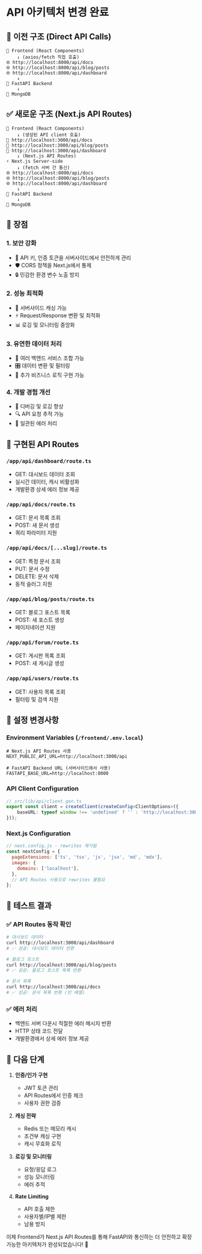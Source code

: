 # API 아키텍처 변경 완료

## 🔄 이전 구조 (Direct API Calls)
```
📱 Frontend (React Components)
    ↓ (axios/fetch 직접 호출)
🌐 http://localhost:8000/api/docs
🌐 http://localhost:8000/api/blog/posts
🌐 http://localhost:8000/api/dashboard
    ↓
🚀 FastAPI Backend
    ↓
🍃 MongoDB
```

## ✅ 새로운 구조 (Next.js API Routes)
```
📱 Frontend (React Components)
    ↓ (생성된 API client 호출)
🔗 http://localhost:3000/api/docs
🔗 http://localhost:3000/api/blog/posts
🔗 http://localhost:3000/api/dashboard
    ↓ (Next.js API Routes)
⚡ Next.js Server-side
    ↓ (fetch 서버 간 통신)
🌐 http://localhost:8000/api/docs
🌐 http://localhost:8000/api/blog/posts
🌐 http://localhost:8000/api/dashboard
    ↓
🚀 FastAPI Backend
    ↓
🍃 MongoDB
```

## 🎯 장점

### 1. 보안 강화
- 🔐 API 키, 인증 토큰을 서버사이드에서 안전하게 관리
- 🛡️ CORS 정책을 Next.js에서 통제
- 🔒 민감한 환경 변수 노출 방지

### 2. 성능 최적화
- 🚀 서버사이드 캐싱 가능
- ⚡ Request/Response 변환 및 최적화
- 📊 로깅 및 모니터링 중앙화

### 3. 유연한 데이터 처리
- 🔄 여러 백엔드 서비스 조합 가능
- 🎛️ 데이터 변환 및 필터링
- 📝 추가 비즈니스 로직 구현 가능

### 4. 개발 경험 개선
- 🐛 디버깅 및 로깅 향상
- 🔍 API 요청 추적 가능
- 🎨 일관된 에러 처리

## 📁 구현된 API Routes

### `/app/api/dashboard/route.ts`
- GET: 대시보드 데이터 조회
- 실시간 데이터, 캐시 비활성화
- 개발환경 상세 에러 정보 제공

### `/app/api/docs/route.ts`
- GET: 문서 목록 조회
- POST: 새 문서 생성
- 쿼리 파라미터 지원

### `/app/api/docs/[...slug]/route.ts`
- GET: 특정 문서 조회
- PUT: 문서 수정
- DELETE: 문서 삭제
- 동적 슬러그 지원

### `/app/api/blog/posts/route.ts`
- GET: 블로그 포스트 목록
- POST: 새 포스트 생성
- 페이지네이션 지원

### `/app/api/forum/route.ts`
- GET: 게시판 목록 조회
- POST: 새 게시글 생성

### `/app/api/users/route.ts`
- GET: 사용자 목록 조회
- 필터링 및 검색 지원

## 🔧 설정 변경사항

### Environment Variables (`/frontend/.env.local`)
```env
# Next.js API Routes 사용
NEXT_PUBLIC_API_URL=http://localhost:3000/api

# FastAPI Backend URL (서버사이드에서 사용)
FASTAPI_BASE_URL=http://localhost:8000
```

### API Client Configuration
```typescript
// src/lib/api/client.gen.ts
export const client = createClient(createConfig<ClientOptions>({
    baseURL: typeof window !== 'undefined' ? '' : 'http://localhost:3000'
}));
```

### Next.js Configuration
```javascript
// next.config.js - rewrites 제거됨
const nextConfig = {
  pageExtensions: ['ts', 'tsx', 'js', 'jsx', 'md', 'mdx'],
  images: {
    domains: ['localhost'],
  },
  // API Routes 사용으로 rewrites 불필요
};
```

## 🧪 테스트 결과

### ✅ API Routes 동작 확인
```bash
# 대시보드 데이터
curl http://localhost:3000/api/dashboard
# ✅ 성공: 대시보드 데이터 반환

# 블로그 포스트
curl http://localhost:3000/api/blog/posts  
# ✅ 성공: 블로그 포스트 목록 반환

# 문서 목록
curl http://localhost:3000/api/docs
# ✅ 성공: 문서 목록 반환 (빈 배열)
```

### ✅ 에러 처리
- 백엔드 서버 다운시 적절한 에러 메시지 반환
- HTTP 상태 코드 전달
- 개발환경에서 상세 에러 정보 제공

## 🚀 다음 단계

1. **인증/인가 구현**
   - JWT 토큰 관리
   - API Routes에서 인증 체크
   - 사용자 권한 검증

2. **캐싱 전략**
   - Redis 또는 메모리 캐시
   - 조건부 캐싱 구현
   - 캐시 무효화 로직

3. **로깅 및 모니터링**
   - 요청/응답 로그
   - 성능 모니터링
   - 에러 추적

4. **Rate Limiting**
   - API 호출 제한
   - 사용자별/IP별 제한
   - 남용 방지

이제 Frontend가 Next.js API Routes를 통해 FastAPI와 통신하는 더 안전하고 확장 가능한 아키텍처가 완성되었습니다! 🎉
